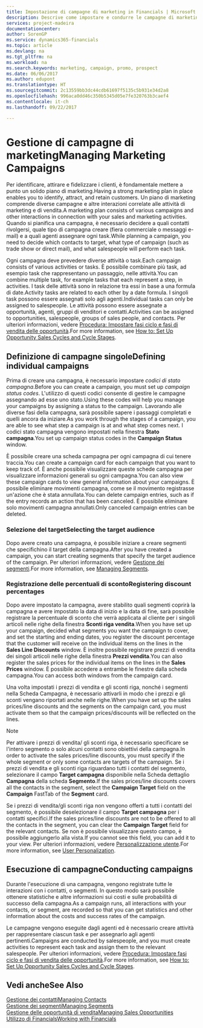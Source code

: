 ```yaml
---
title: Impostazione di campagne di marketing in Financials | Microsoft Docs
description: Descrive come impostare e condurre le campagne di marketing in Dynamics 365 for Financials per identificare e coinvolgere prospect e fidelizzare i clienti.
services: project-madeira
documentationcenter: 
author: SorenGP
ms.service: dynamics365-financials
ms.topic: article
ms.devlang: na
ms.tgt_pltfrm: na
ms.workload: na
ms.search.keywords: marketing, campaign, promo, prospect
ms.date: 06/06/2017
ms.author: edupont
ms.translationtype: HT
ms.sourcegitcommit: 2c13559bb3dc44cdb61697f5135c5b931e34d2a8
ms.openlocfilehash: 996aca0dd46c350b5345d05e7fe320763b3caef4
ms.contentlocale: it-ch
ms.lasthandoff: 09/22/2017

---
```

# <a name="managing-marketing-campaigns"></a><span data-ttu-id="ee623-103">Gestione di campagne di marketing</span><span class="sxs-lookup"><span data-stu-id="ee623-103">Managing Marketing Campaigns</span></span>
<span data-ttu-id="ee623-104">Per identificare, attirare e fidelizzare i clienti, è fondamentale mettere a punto un solido piano di marketing.</span><span class="sxs-lookup"><span data-stu-id="ee623-104">Having a strong marketing plan in place enables you to identify, attract, and retain customers.</span></span> <span data-ttu-id="ee623-105">Un piano di marketing comprende diverse campagne e altre interazioni correlate alle attività di marketing e di vendita.</span><span class="sxs-lookup"><span data-stu-id="ee623-105">A marketing plan consists of various campaigns and other interactions in connection with your sales and marketing activities.</span></span> <span data-ttu-id="ee623-106">Quando si pianifica una campagna, è necessario decidere a quali contatti rivolgersi, quale tipo di campagna creare (fiera commerciale o messaggi e-mail) e a quali agenti assegnare ogni task.</span><span class="sxs-lookup"><span data-stu-id="ee623-106">While planning a campaign, you need to decide which contacts to target, what type of campaign (such as trade show or direct mail), and what salespeople will perform each task.</span></span>

<span data-ttu-id="ee623-107">Ogni campagna deve prevedere diverse attività o task.</span><span class="sxs-lookup"><span data-stu-id="ee623-107">Each campaign consists of various activities or tasks.</span></span> <span data-ttu-id="ee623-108">È possibile combinare più task, ad esempio task che rappresentano un passaggio, nelle attività.</span><span class="sxs-lookup"><span data-stu-id="ee623-108">You can combine multiple task, for example tasks that each represent a step, in activities.</span></span> <span data-ttu-id="ee623-109">I task delle attività sono in relazione tra essi in base a una formula di date.</span><span class="sxs-lookup"><span data-stu-id="ee623-109">Activity tasks are related to each other by a date formula.</span></span> <span data-ttu-id="ee623-110">I singoli task possono essere assegnati solo agli agenti.</span><span class="sxs-lookup"><span data-stu-id="ee623-110">Individual tasks can only be assigned to salespeople.</span></span> <span data-ttu-id="ee623-111">Le attività possono essere assegnate a opportunità, agenti, gruppi di venditori e contatti.</span><span class="sxs-lookup"><span data-stu-id="ee623-111">Activities can be assigned to opportunities, salespeople, groups of sales people, and contacts.</span></span> <span data-ttu-id="ee623-112">Per ulteriori informazioni, vedere [Procedura: Impostare fasi ciclo e fasi di vendita delle opportunità](marketing-how-setup-opportunity-sales-cycles-stages.md).</span><span class="sxs-lookup"><span data-stu-id="ee623-112">For more information, see [How to: Set Up Opportunity Sales Cycles and Cycle Stages](marketing-how-setup-opportunity-sales-cycles-stages.md).</span></span>

## <a name="defining-individual-campaigns"></a><span data-ttu-id="ee623-113">Definizione di campagne singole</span><span class="sxs-lookup"><span data-stu-id="ee623-113">Defining individual campaigns</span></span>
<span data-ttu-id="ee623-114">Prima di creare una campagna, è necessario impostare *codici di stato campagna*.</span><span class="sxs-lookup"><span data-stu-id="ee623-114">Before you can create a campaign, you must set up *campaign status codes*.</span></span> <span data-ttu-id="ee623-115">L'utilizzo di questi codici consente di gestire le campagne assegnando ad esse uno stato.</span><span class="sxs-lookup"><span data-stu-id="ee623-115">Using these codes will help you manage your campaigns by assigning a status to the campaign.</span></span> <span data-ttu-id="ee623-116">Lavorando alle diverse fasi della campagna, sarà possibile sapere i passaggi completati e quelli ancora da iniziare.</span><span class="sxs-lookup"><span data-stu-id="ee623-116">As you work through the stages of a campaign, you are able to see what step a campaign is at and what step comes next.</span></span> <span data-ttu-id="ee623-117">I codici stato campagna vengono impostati nella finestra **Stato campagna**.</span><span class="sxs-lookup"><span data-stu-id="ee623-117">You set up campaign status codes in the **Campaign Status** window.</span></span>

<span data-ttu-id="ee623-118">È possibile creare una scheda campagna per ogni campagna di cui tenere traccia.</span><span class="sxs-lookup"><span data-stu-id="ee623-118">You can create a campaign card for each campaign that you want to keep track of.</span></span> <span data-ttu-id="ee623-119">È anche possibile visualizzare queste schede campagna per visualizzare informazioni generali su ogni campagna.</span><span class="sxs-lookup"><span data-stu-id="ee623-119">You can also view these campaign cards to view general information about your campaigns.</span></span>
<span data-ttu-id="ee623-120">È possibile eliminare movimenti campagna, come se il movimento registrasse un'azione che è stata annullata.</span><span class="sxs-lookup"><span data-stu-id="ee623-120">You can delete campaign entries, such as if the entry records an action that has been canceled.</span></span> <span data-ttu-id="ee623-121">È possibile eliminare solo movimenti campagna annullati.</span><span class="sxs-lookup"><span data-stu-id="ee623-121">Only canceled campaign entries can be deleted.</span></span>

### <a name="selecting-the-target-audience"></a><span data-ttu-id="ee623-122">Selezione del target</span><span class="sxs-lookup"><span data-stu-id="ee623-122">Selecting the target audience</span></span>
<span data-ttu-id="ee623-123">Dopo avere creato una campagna, è possibile iniziare a creare segmenti che specifichino il target della campagna.</span><span class="sxs-lookup"><span data-stu-id="ee623-123">After you have created a campaign, you can start creating segments that specify the target audience of the campaign.</span></span> <span data-ttu-id="ee623-124">Per ulteriori informazioni, vedere [Gestione dei segmenti](marketing-segments.md).</span><span class="sxs-lookup"><span data-stu-id="ee623-124">For more information, see [Managing Segments](marketing-segments.md).</span></span>

### <a name="registering-discount-percentages"></a><span data-ttu-id="ee623-125">Registrazione delle percentuali di sconto</span><span class="sxs-lookup"><span data-stu-id="ee623-125">Registering discount percentages</span></span>
<span data-ttu-id="ee623-126">Dopo avere impostato la campagna, avere stabilito quali segmenti coprirà la campagna e avere impostato la data di inizio e la data di fine, sarà possibile registrare la percentuale di sconto che verrà applicata al cliente per i singoli articoli nelle righe della finestra **Sconti riga vendita**.</span><span class="sxs-lookup"><span data-stu-id="ee623-126">When you have set up your campaign, decided what segments you want the campaign to cover, and set the starting and ending dates, you register the discount percentage that the customer will receive on the individual items on the lines in the **Sales Line Discounts** window.</span></span> <span data-ttu-id="ee623-127">È inoltre possibile registrare prezzi di vendita dei singoli articoli nelle righe della finestra **Prezzi vendita**.</span><span class="sxs-lookup"><span data-stu-id="ee623-127">You can also register the sales prices for the individual items on the lines in the **Sales Prices** window.</span></span> <span data-ttu-id="ee623-128">È possibile accedere a entrambe le finestre dalla scheda campagna.</span><span class="sxs-lookup"><span data-stu-id="ee623-128">You can access both windows from the campaign card.</span></span>

 <span data-ttu-id="ee623-129">Una volta impostati i prezzi di vendita e gli sconti riga, nonché i segmenti nella Scheda Campagna, è necessario attivarli in modo che i prezzi e gli sconti vengano riportati anche nelle righe.</span><span class="sxs-lookup"><span data-stu-id="ee623-129">When you have set up the sales prices/line discounts and the segments on the campaign card, you must activate them so that the campaign prices/discounts will be reflected on the lines.</span></span>

> [!NOTE]  
>   <span data-ttu-id="ee623-130">Per attivare i prezzi di vendita/ gli sconti riga, è necessario specificare se l'intero segmento o solo alcuni contatti sono obiettivi della campagna.</span><span class="sxs-lookup"><span data-stu-id="ee623-130">In order to activate the sales prices/line discounts, you must specify if the whole segment or only some contacts are targets of the campaign.</span></span> <span data-ttu-id="ee623-131">Se i prezzi di vendita e gli sconti riga riguardano tutti i contatti del segmento, selezionare il campo **Target campagna** disponibile nella Scheda dettaglio **Campagna** della scheda **Segmento**.</span><span class="sxs-lookup"><span data-stu-id="ee623-131">If the sales prices/line discounts covers all the contacts in the segment, select the **Campaign Target** field on the **Campaign** FastTab of the **Segment** card.</span></span>

<span data-ttu-id="ee623-132">Se i prezzi di vendita/gli sconti riga non vengono offerti a tutti i contatti del segmento, è possibile deselezionare il campo **Target campagna** per i contatti specifici.</span><span class="sxs-lookup"><span data-stu-id="ee623-132">If the sales prices/line discounts are not to be offered to all the contacts in the segment, you can clear the **Campaign Target** field for the relevant contacts.</span></span> <span data-ttu-id="ee623-133">Se non è possibile visualizzare questo campo, è possibile aggiungerlo alla vista.</span><span class="sxs-lookup"><span data-stu-id="ee623-133">If you cannot see this field, you can add it to your view.</span></span> <span data-ttu-id="ee623-134">Per ulteriori informazioni, vedere [Personalizzazione utente](ui-user-personalization.md).</span><span class="sxs-lookup"><span data-stu-id="ee623-134">For more information, see [User Personalization](ui-user-personalization.md).</span></span>

## <a name="conducting-campaigns"></a><span data-ttu-id="ee623-135">Esecuzione di campagne</span><span class="sxs-lookup"><span data-stu-id="ee623-135">Conducting campaigns</span></span>
<span data-ttu-id="ee623-136">Durante l'esecuzione di una campagna, vengono registrate tutte le interazioni con i contatti, o segmenti. In questo modo sarà possibile ottenere statistiche e altre informazioni sui costi e sulle probabilità di successo della campagna.</span><span class="sxs-lookup"><span data-stu-id="ee623-136">As a campaign runs, all interactions with your contacts, or segment, are recorded so that you can get statistics and other information about the costs and success rates of the campaign.</span></span>

<span data-ttu-id="ee623-137">Le campagne vengono eseguite dagli agenti ed è necessario creare attività per rappresentare ciascun task e per assegnarlo agli agenti pertinenti.</span><span class="sxs-lookup"><span data-stu-id="ee623-137">Campaigns are conducted by salespeople, and you must create activities to represent each task and assign them to the relevant salespeople.</span></span> <span data-ttu-id="ee623-138">Per ulteriori informazioni, vedere [Procedura: Impostare fasi ciclo e fasi di vendita delle opportunità](marketing-how-setup-opportunity-sales-cycles-stages.md).</span><span class="sxs-lookup"><span data-stu-id="ee623-138">For more information, see [How to: Set Up Opportunity Sales Cycles and Cycle Stages](marketing-how-setup-opportunity-sales-cycles-stages.md).</span></span>

## <a name="see-also"></a><span data-ttu-id="ee623-139">Vedi anche</span><span class="sxs-lookup"><span data-stu-id="ee623-139">See Also</span></span>
[<span data-ttu-id="ee623-140">Gestione dei contatti</span><span class="sxs-lookup"><span data-stu-id="ee623-140">Managing Contacts</span></span>](marketing-contacts.md)  
[<span data-ttu-id="ee623-141">Gestione dei segmenti</span><span class="sxs-lookup"><span data-stu-id="ee623-141">Managing Segments</span></span>](marketing-segments.md)  
[<span data-ttu-id="ee623-142">Gestione delle opportunità di vendita</span><span class="sxs-lookup"><span data-stu-id="ee623-142">Managing Sales Opportunities</span></span>](marketing-manage-sales-opportunities.md)  
[<span data-ttu-id="ee623-143">Utilizzo di Financials</span><span class="sxs-lookup"><span data-stu-id="ee623-143">Working with Financials</span></span>](ui-work-product.md)  

